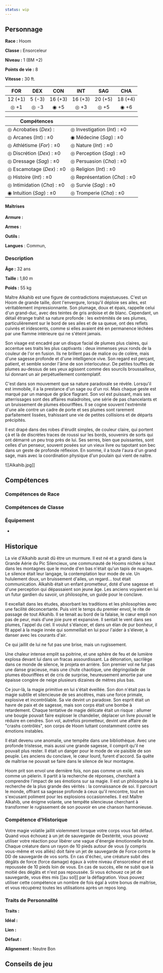 ```yaml
---
status: wip
---
```

## Personnage

__Race :__ Hoom

__Classe :__ Ensorceleur

__Niveau :__ 1 (BM +2)

__Points de vie :__ 8

__Vitesse :__ 30 ft.

|   FOR   |  DEX   |   CON   |   INT   |   SAG   |   CHA   |
| :-----: | :----: | :-----: | :-----: | :-----: | :-----: |
| 12 (+1) | 5 (-3) | 16 (+3) | 16 (+3) | 20 (+5) | 18 (+4) |
|  ◎ +1   |  ◎ -3  |  ◉ +5   |  ◎ +3   |  ◎ +5   |  ◉ +6   |

| Compétences                 |                               |
| --------------------------- | ----------------------------- |
| ◎ Acrobaties (_Dex_) :      | ◎ Investigation (_Int_) : ±0  |
| ◎ Arcanes (_Int_) : ±0      | ◉ Médecine (_Sag_) : ±0       |
| ◎ Athlétisme (_For_) : ±0   | ◎ Nature (_Int_) : ±0<br>     |
| ◎ Discrétion (_Dex_) : ±0   | ◎ Perception (_Sag_) : ±0     |
| ◎ Dressage (_Sag_) : ±0     | ◎ Persuasion (_Cha_) : ±0     |
| ◎ Escamotage (_Dex_) : ±0   | ◎ Religion (_Int_) : ±0       |
| ◎ Histoire (_Int_) : ±0     | ◎ Représentation (_Cha_) : ±0 |
| ◎ Intimidation (_Cha_) : ±0 | ◎ Survie (_Sag_) : ±0         |
| ◉ Intuition (_Sag_) : ±0    | ◎ Tromperie (_Cha_) : ±0<br>  |

#### Maîtrises

**Armure :** 

**Armes :** 

**Outils :** 

__Langues__ : Commun, 

### Description

__Âge :__ 32 ans

__Taille :__ 1,80 m

__Poids :__ 55 kg

Maître Alkahib est une figure de contradictions majestueuses. C'est un Hoom de grande taille, dont l'envergure, lorsqu'il déploie ses ailes, est véritablement impressionnante. Son plumage, doux et épais, rappelle celui d'un grand-duc, avec des teintes de gris ardoise et de blanc. Cependant, un détail étrange trahit sa nature profonde : les extrémités de ses plumes, particulièrement sur le bord de ses ailes et de sa queue, ont des reflets cuivrés et iridescents, comme si elles avaient été en permanence léchées par une flamme intérieure qui ne s'éteint jamais.

Son visage est encadré par un disque facial de plumes plus claires, qui accentue ses traits les plus captivants : deux immenses yeux ronds de la couleur de l'or en fusion. Ils ne brillent pas de malice ou de colère, mais d'une sagesse profonde et d'une intelligence vive. Son regard est perçant, patient, et semble sonder l'âme de son interlocuteur. De petites touffes de plumes au-dessus de ses yeux agissent comme des sourcils broussailleux, lui donnant un air perpétuellement contemplatif.

C'est dans son mouvement que sa nature paradoxale se révèle. Lorsqu'il est immobile, il a la prestance d'un sage ou d'un roi. Mais chaque geste est marqué par un manque de grâce flagrant. Son vol est puissant, mais ses atterrissages sont des affaires maladroites, une série de pas chancelants et un bruissement de plumes ébouriffées. Il se cogne souvent l'extrémité d'une aile contre un cadre de porte et ses plumes sont rarement parfaitement lissées, trahissant une vie de petites collisions et de départs précipités.

Il est drapé dans des robes d'érudit simples, de couleur claire, qui portent çà et là de discrètes traces de roussi sur les bords, souvenirs de sorts qui ont démarré un peu trop près de lui. Ses serres, bien que puissantes, sont celles d'un penseur, souvent posées sur un vieux livre ou tapotant son bec dans un geste de profonde réflexion. En somme, il a toute l'aura d'un grand sage, mais avec la coordination physique d'un poulain qui vient de naître.

![[Alkahib.jpg]]
## Compétences

### Compétences de Race

### Compétences de Classe

### Équipement

 - 
## Historique

La vie d'Alkahib aurait dû être un murmure. Il est né et a grandi dans la Grande Aérie du Pic Silencieux, une communauté de Hooms nichée si haut dans les montagnes que le monde d'en bas n'était qu'un tapis de nuages. Le silence était leur langage, la contemplation leur mode de vie. Un hululement doux, un bruissement d'ailes, un regard… tout était communication. Alkahib était un enfant prometteur, doté d'une sagesse et d'une perception qui dépassaient son jeune âge. Les anciens voyaient en lui un futur gardien du savoir, un philosophe, un guide pour le conclave.

Il excellait dans les études, absorbant les traditions et les philosophies avec une facilité déconcertante. Puis vint le temps du premier envol, le rite de passage de tout Alkahib. Il se tenait au bord de la falaise, le cœur empli non pas de peur, mais d'une joie pure et expansive. Il sentait le vent dans ses plumes, l'appel du ciel. Il voulut s'élancer, et dans un élan de pur bonheur, il fit appel à la magie innée qui sommeillait en lui pour l'aider à s'élever, à danser avec les courants d'air.

Ce qui jaillit de lui ne fut pas une brise, mais un rugissement.

Une chaleur intense emplit sa poitrine, et une sphère de feu et de lumière explosa devant lui dans un fracas assourdissant. La détonation, sacrilège dans ce monde de silence, le projeta en arrière. Son premier vol ne fut pas une danse gracieuse, mais une chute chaotique, une dégringolade de plumes ébouriffées et de cris de surprise, heureusement amortie par une épaisse congère de neige plusieurs dizaines de mètres plus bas.

Ce jour-là, la magie primitive en lui s'était éveillée. Son don n'était pas la magie subtile et silencieuse de ses ancêtres, mais une force primale, explosive et incontrôlable. Sa vie devint un paradoxe. Son esprit était un havre de paix et de sagesse, mais son corps était une bombe à retardement. Chaque tentative de magie délicate était un risque : allumer une bougie pouvait faire exploser le chandelier, déplacer un livre pouvait le réduire en cendres. Son vol, autrefois prometteur, devint une affaire de "crashs contrôlés", son corps de Hoom luttant constamment contre ses émotions instables.

Il était devenu une anomalie, une tempête dans une bibliothèque. Avec une profonde tristesse, mais aussi une grande sagesse, il comprit qu'il ne pouvait plus rester. Il était un danger pour le mode de vie paisible de son peuple. Les anciens du conclave, le cœur lourd, furent d'accord. Sa quête de maîtrise ne pouvait se faire dans le silence de leur montagne.

Hoom prit son envol une dernière fois, non pas comme un exilé, mais comme un pèlerin. Il partit à la recherche de réponses, cherchant à comprendre l'impact de ses émotions sur sa magie. Il est un philosophe à la recherche de la plus grande des vérités : la connaissance de soi. Il parcourt le monde, offrant sa sagesse profonde à ceux qu'il rencontre, tout en s'excusant poliment pour les explosions occasionnelles. Il est Maître Alkahib, une énigme volante, une tempête silencieuse cherchant à transformer le rugissement de son pouvoir en une chanson harmonieuse.

### Compétence d'Historique

Votre magie volatile jaillit violemment lorsque votre corps vous fait défaut. Quand vous échouez à un jet de sauvegarde de Dextérité, vous pouvez utiliser votre réaction pour libérer une vague d'énergie émotionnelle brute. Chaque créature dans un rayon de 10 pieds autour de vous (y compris vous-même et vos alliés) doit faire un jet de sauvegarde de Force contre le DD de sauvegarde de vos sorts. En cas d'échec, une créature subit des dégâts de force (force damage) égaux à votre niveau d'ensorceleur et est repoussée de 10 pieds loin de vous. En cas de succès, elle ne subit que la moitié des dégâts et n'est pas repoussée. Si vous échouez ce jet de sauvegarde, vous êtes mis [[au sol]] par la déflagration. Vous pouvez utiliser cette compétence un nombre de fois égal à votre bonus de maîtrise, et vous récupérez toutes les utilisations après un repos long.

### Traits de Personnalité

__Traits :__ 

__Idéal :__   

__Lien :__ 

__Défaut :__ 

__Alignement :__ Neutre Bon

## Conseils de jeu